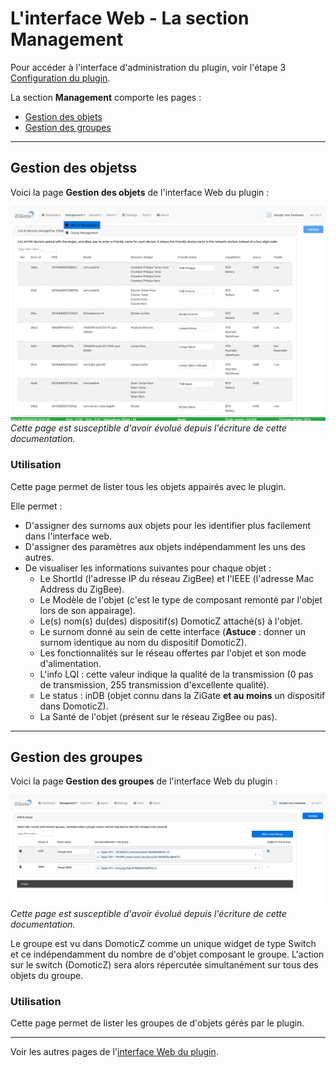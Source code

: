 # L'interface Web - La section Management

Pour accéder à l'interface d'administration du plugin, voir l'étape 3 [Configuration du plugin](Plugin_Configuration.md).

La section __Management__ comporte les pages :

* [Gestion des objets](#gestion-des-objets)
* [Gestion des groupes](#gestion-des-groupes)


------------------------------------------------
## Gestion des objetss

Voici la page __Gestion des objets__ de l'interface Web du plugin :

![Device Management](../Images/Device-Management.png)
*Cette page est susceptible d'avoir évolué depuis l'écriture de cette documentation.*

### Utilisation

Cette page permet de lister tous les objets appairés avec le plugin.

Elle permet :

* D'assigner des surnoms aux objets pour les identifier plus facilement dans l'interface web.
* D'assigner des paramètres aux objets indépendamment les uns des autres.
* De visualiser les informations suivantes pour chaque objet :
  * Le ShortId (l'adresse IP du réseau ZigBee) et l'IEEE (l'adresse Mac Address du ZigBee).
  * Le Modèle de l'objet (c'est le type de composant remonté par l'objet lors de son appairage).
  * Le(s) nom(s) du(des) dispositif(s) DomoticZ attaché(s) à l'objet.
  * Le surnom donné au sein de cette interface (**Astuce** : donner un surnom identique au nom du dispositif DomoticZ).
  * Les fonctionnalités sur le réseau offertes par l'objet et son mode d'alimentation.
  * L'info LQI : cette valeur indique la qualité de la transmission (0 pas de transmission, 255 transmission d'excellente qualité).
  * Le status : inDB (objet connu dans la ZiGate **et au moins** un dispositif dans DomoticZ).
  * La Santé de l'objet (présent sur le réseau ZigBee ou pas).

------------------------------------------------
## Gestion des groupes

Voici la page __Gestion des groupes__ de l'interface Web du plugin :

![Group Management](../Images/Group-Management.png)
*Cette page est susceptible d'avoir évolué depuis l'écriture de cette documentation.*

Le groupe est vu dans DomoticZ comme un unique widget de type Switch et ce indépendamment du nombre de d'objet composant le groupe. L'action sur le switch (DomoticZ) sera alors répercutée simultanément sur tous des objets du groupe.

### Utilisation

Cette page permet de lister les groupes de d'objets gérés par le plugin.


------------------------------------------------
Voir les autres pages de l'[interface Web du plugin](Home.md#linterface-web-du-plugin).
